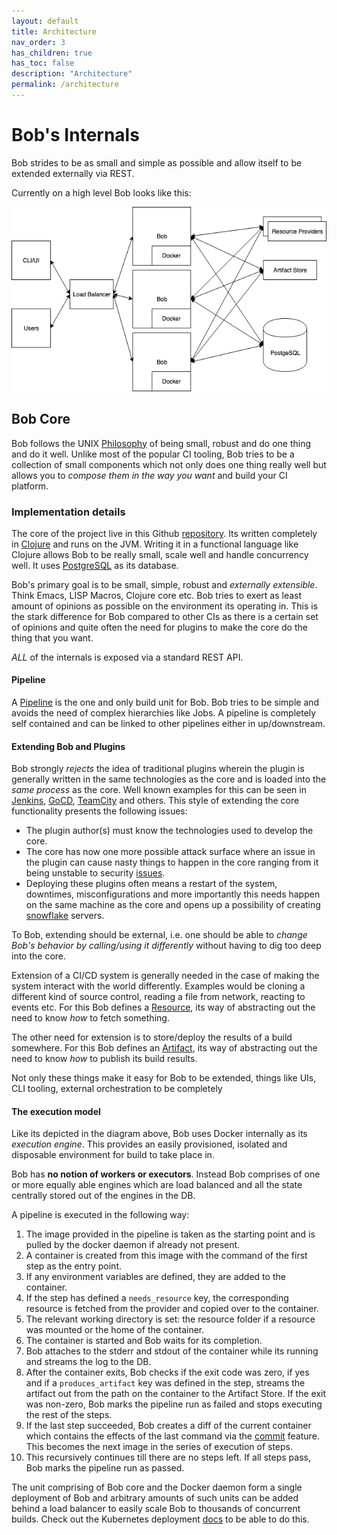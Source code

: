 ```yaml
---
layout: default
title: Architecture
nav_order: 3
has_children: true
has_toc: false
description: "Architecture"
permalink: /architecture
---
```


# Bob's Internals

Bob strides to be as small and simple as possible and allow itself to be extended externally via REST.

Currently on a high level Bob looks like this:

<img src="./diagrams/bob-arch.png">

## Bob Core

Bob follows the UNIX [Philosophy](https://en.wikipedia.org/wiki/Unix_philosophy)
of being small, robust and do one thing and do it well. Unlike most of the popular
CI tooling, Bob tries to be a collection of small components which not only does
one thing really well but allows you to _compose them in the way you want_
and build your CI platform.

### Implementation details

The core of the project live in this Github [repository](https://github.com/bob-cd/bob). Its written completely in [Clojure](https://clojure.org/) and runs on the JVM. Writing it in a functional language like Clojure allows Bob to be really small, scale well and handle concurrency well. It uses [PostgreSQL](https://www.postgresql.org/) as its database.

Bob's primary goal is to be small, simple, robust and _externally extensible_. Think Emacs, LISP Macros, Clojure core etc. Bob tries to exert as least amount of opinions as possible on the environment its operating in. This is the stark difference for Bob compared to other CIs as there is a certain set of opinions and quite often the need for plugins to make the core do the thing that you want.

_ALL_ of the internals is exposed via a standard REST API.

#### Pipeline

A [Pipeline](./concepts/pipeline) is the one and only build unit for Bob. Bob tries to be simple and avoids the need of complex hierarchies like Jobs. A pipeline is completely self contained and can be linked to other pipelines either in up/downstream.

#### Extending Bob and Plugins

Bob strongly _rejects_ the idea of traditional plugins wherein the plugin is generally written in the same technologies as the core and is loaded into the _same process_ as the core. Well known examples for this can be seen in [Jenkins](https://wiki.jenkins.io/display/JENKINS/Plugin+tutorial), [GoCD](https://developer.gocd.org/current/writing_go_plugins/overview.html), [TeamCity](https://www.jetbrains.com/help/docs/teamcity/getting-started-with-plugin-development.html) and others. This style of extending the core functionality presents the following issues:
- The plugin author(s) must know the technologies used to develop the core.
- The core has now one more possible attack surface where an issue in the plugin can cause nasty things to happen in the core ranging from it being unstable to security [issues](https://www.cvedetails.com/vulnerability-list/vendor_id-15865/product_id-34004/Jenkins-Jenkins.html).
- Deploying these plugins often means a restart of the system, downtimes, misconfigurations and more importantly this needs happen on the same machine as the core and opens up a possibility of creating [snowflake](https://martinfowler.com/bliki/SnowflakeServer.html) servers.

To Bob, extending should be external, i.e. one should be able to _change Bob's behavior by calling/using it differently_ without having to dig too deep into the core.

Extension of a CI/CD system is generally needed in the case of making the system interact with the world differently. Examples would be cloning a different kind of source control, reading a file from network, reacting to events etc. For this Bob defines a [Resource](./concepts/resource), its way of abstracting out the need to know _how_ to fetch something.

The other need for extension is to store/deploy the results of a build somewhere. For this Bob defines an [Artifact](./concepts/artifact), its way of abstracting out the need to know _how_ to publish its build results.

Not only these things make it easy for Bob to be extended, things like UIs, CLI tooling, external orchestration to be completely 

#### The execution model

Like its depicted in the diagram above, Bob uses Docker internally as its _execution engine_. This provides an easily provisioned, isolated and disposable environment for build to take place in.

Bob has **no notion of workers or executors**. Instead Bob comprises of one or more equally able engines which are load balanced and all the state centrally stored out of the engines in the DB.

A pipeline is executed in the following way:
1. The image provided in the pipeline is taken as the starting point and is pulled by the docker daemon if already not present.
2. A container is created from this image with the command of the first step as the entry point.
3. If any environment variables are defined, they are added to the container.
4. If the step has defined a `needs_resource` key, the corresponding resource is fetched from the provider and copied over to the container.
5. The relevant working directory is set: the resource folder if a resource was mounted or the home of the container.
6. The container is started and Bob waits for its completion.
7. Bob attaches to the stderr and stdout of the container while its running and streams the log to the DB.
8. After the container exits, Bob checks if the exit code was zero, if yes and if a `produces_artifact` key was defined in the step, streams the artifact out from the path on the container to the Artifact Store. If the exit was non-zero, Bob marks the pipeline run as failed and stops executing the rest of the steps.
9. If the last step succeeded, Bob creates a diff of the current container which contains the effects of the last command via the [commit](https://docs.docker.com/engine/reference/commandline/commit/) feature. This becomes the next image in the series of execution of steps.
10. This recursively continues till there are no steps left. If all steps pass, Bob marks the pipeline run as passed.

The unit comprising of Bob core and the Docker daemon form a single deployment of Bob and arbitrary amounts of such units can be added behind a load balancer to easily scale Bob to thousands of concurrent builds. Check out the Kubernetes deployment [docs](./installation#deploying-on-an-actual-kubernetes-cluster) to be able to do this.
